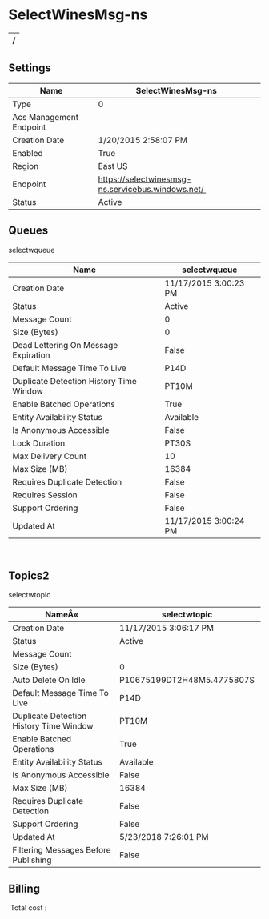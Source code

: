 # SelectWinesMsg-ns 


| / |
| --- |


## Settings


| Name | SelectWinesMsg-ns  |
| --- | --- |
| Type | 0  |
| Acs Management Endpoint |   |
| Creation Date | 1/20/2015 2:58:07 PM  |
| Enabled | True  |
| Region | East US  |
| Endpoint | https://selectwinesmsg-ns.servicebus.windows.net/  |
| Status | Active  |

## Queues

selectwqueue 

| Name | selectwqueue  |
| --- | --- |
| Creation Date | 11/17/2015 3:00:23 PM  |
| Status | Active  |
| Message Count | 0  |
| Size (Bytes) | 0  |
| Dead Lettering On Message Expiration | False  |
| Default Message Time To Live | P14D  |
| Duplicate Detection History Time Window | PT10M  |
| Enable Batched Operations | True  |
| Entity Availability Status | Available  |
| Is Anonymous Accessible | False  |
| Lock Duration | PT30S  |
| Max Delivery Count | 10  |
| Max Size (MB) | 16384  |
| Requires Duplicate Detection | False  |
| Requires Session | False  |
| Support Ordering | False  |
| Updated At | 11/17/2015 3:00:24 PM  |

 
## Topics2

selectwtopic 

| NameÂ« | selectwtopic  |
| --- | --- |
| Creation Date | 11/17/2015 3:06:17 PM  |
| Status | Active  |
| Message Count |   |
| Size (Bytes) | 0  |
| Auto Delete On Idle | P10675199DT2H48M5.4775807S  |
| Default Message Time To Live | P14D  |
| Duplicate Detection History Time Window | PT10M  |
| Enable Batched Operations | True  |
| Entity Availability Status | Available  |
| Is Anonymous Accessible | False  |
| Max Size (MB) | 16384  |
| Requires Duplicate Detection | False  |
| Support Ordering | False  |
| Updated At | 5/23/2018 7:26:01 PM  |
| Filtering Messages Before Publishing | False  |

## Billing
 
 Total cost : 
